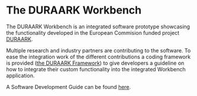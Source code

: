 # The DURAARK Workbench

The DURAARK Workbench is an integrated software prototype showcasing the functionality developed in
the European Commision funded project [DURAARK](http://duraark.eu).

Multiple research and industry partners are contributing to the software. To ease the integration work
of the different contributions a coding framework is provided ([the DURAARK Framework]()) to give developers a
guideline on how to integrate their custom functionality into the integrated Workbench application.

A Software Development Guide can be found [here](https://github.com/DURAARK/workbench/wiki).
